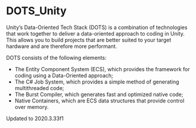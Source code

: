 # DOTS_Unity
Unity’s Data-Oriented Tech Stack (DOTS) is a combination of technologies that work together to deliver a data-oriented approach to coding in Unity. This allows you to build projects that are better suited to your target hardware and are therefore more performant.

DOTS consists of the following elements:

- The Entity Component System (ECS), which provides the framework for coding using a Data-Oriented approach;    
- The C# Job System, which provides a simple method of generating multithreaded code;   
- The Burst Compiler, which generates fast and optimized native code;   
- Native Containers, which are ECS data structures that provide control over memory.   

Updated to 2020.3.33f1  
